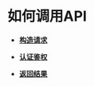 # 如何调用API<a name="vod_04_0107"></a>

-   **[构造请求](构造请求.md)**  

-   **[认证鉴权](认证鉴权.md)**  

-   **[返回结果](返回结果.md)**  


